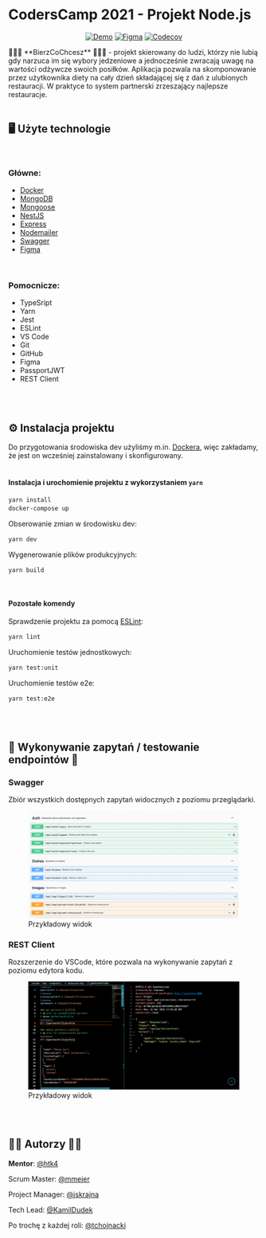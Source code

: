 
# CodersCamp 2021 - Projekt Node.js

<div align="center">

[![Demo](https://img.shields.io/badge/-demo-green?logo=github)](https://coderscamp2021-hk.github.io/CodersCamp2021.Project.JavaScript/)
[![Figma](https://img.shields.io/badge/-mockupy-blueviolet?logo=figma)](https://www.figma.com/file/2tFkNLS337vqoDmRMBYT7u/Project.JavaScript?node-id=5%3A1457)
[![Codecov](https://img.shields.io/codecov/c/github/CodersCamp2021-HK/CodersCamp2021.Project.JavaScript?logo=codecov)](https://app.codecov.io/gh/CodersCamp2021-HK/CodersCamp2021.Project.JavaScript)

</div>
🍲🍝🍜 **BierzCoChcesz** 🍲🍝🍜 - projekt skierowany do ludzi, którzy nie lubią gdy narzuca im się wybory jedzeniowe a jednocześnie zwracają uwagę na wartości odżywcze swoich posiłków.
Aplikacja pozwala na skomponowanie przez użytkownika diety na cały dzień składającej się z dań z ulubionych restauracji. W praktyce to system partnerski zrzeszający najlepsze restauracje.

<br/>
<br/>

## 🖥️ Użyte technologie
<br/>

### Główne:
 - [Docker](https://docs.docker.com/get-docker/)
 - [MongoDB](https://www.mongodb.com/)
 - [Mongoose](https://mongoosejs.com/)
 - [NestJS](https://nestjs.com/)
 - [Express](https://expressjs.com/)
 - [Nodemailer](https://nodemailer.com/)
 - [Swagger](https://swagger.io/tools/swaggerhub/?&utm_medium=ppcg&utm_source=aw&utm_term=swagger&utm_content=511173019632&utm_campaign=SEM_SwaggerHub_PR_EMEA_ENG_EXT_Prospecting&awsearchcpc=1&gclid=CjwKCAjwxOCRBhA8EiwA0X8hiwxh7NHt37o-DaApRMBtiZ25QonxHVTKTew0Pa2SYAC6nDVzJnYD3xoCejMQAvD_BwE&gclsrc=aw.ds)
 - [Figma](https://www.figma.com/files/recent?fuid=1047244325467558592)

<br/>

### Pomocnicze:
- TypeSript
- Yarn
- Jest
- ESLint
- VS Code
- Git
- GitHub
- Figma 
- PassportJWT
- REST Client
<br/>
<br/>

## ⚙️ Instalacja projektu
Do przygotowania środowiska dev użyliśmy m.in. [Dockera](https://docs.docker.com/get-docker/), więc zakładamy, że jest on wcześniej zainstalowany i skonfigurowany. 
<br/>
<br/>

#### Instalacja i urochomienie projektu z wykorzystaniem `yarn`

```bash
yarn install
docker-compose up
```

Obserowanie zmian w środowisku dev:
```bash
yarn dev
```

Wygenerowanie plików produkcyjnych:
```bash
yarn build
```
<br/>

#### Pozostałe komendy

Sprawdzenie projektu za pomocą [ESLint](https://eslint.org/):
```bash
yarn lint
```
Uruchomienie testów jednostkowych:
```bash
yarn test:unit
```
Uruchomienie testów e2e:
```bash
yarn test:e2e
```
<br/>
<br/>

## 📢 Wykonywanie zapytań / testowanie  endpointów 📣

### Swagger
Zbiór wszystkich dostępnych zapytań widocznych z poziomu przeglądarki.
<br/>
<figure>
    <img src="./docs/swagger.png" alt="">
    <figcaption>Przykładowy widok</figcaption>
</figure>

### REST Client
Rozszerzenie do VSCode, które pozwala na wykonywanie zapytań z poziomu edytora kodu.
<br/>
<figure>
    <img src="./docs/rest_client.png" alt="">
    <figcaption>Przykładowy widok</figcaption>
</figure>

<br/>
<br/>

## 👨‍💻 Autorzy 👩‍💻

**Mentor**: [@htk4](https://github.com/htk4)

Scrum Master: [@mmejer](https://github.com/mmejer)

Project Manager: [@jskrajna](https://github.com/jskrajna)

Tech Lead: [@KamilDudek](https://github.com/KamilDudek)

Po trochę z każdej roli: [@tchojnacki](https://github.com/tchojnacki)

